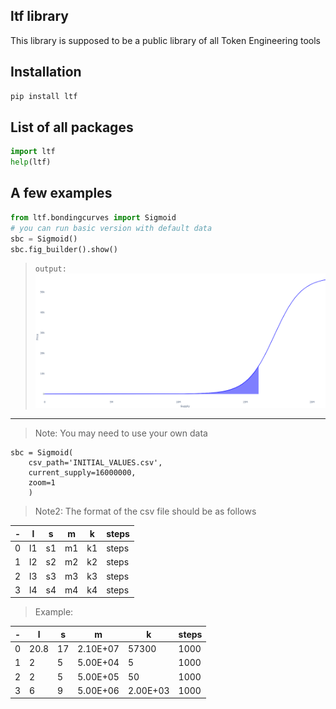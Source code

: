 ## ltf library
This library is supposed to be a public library of all Token Engineering tools

## Installation
```python
pip install ltf
```

## List of all packages
```python
import ltf
help(ltf)
```

## A few examples
```python
from ltf.bondingcurves import Sigmoid
# you can run basic version with default data
sbc = Sigmoid()
sbc.fig_builder().show()
```

> `output:`
![](src/ltf/data/sbc.png)

***

> Note: You may need to use your own data

```
sbc = Sigmoid(
    csv_path='INITIAL_VALUES.csv',
    current_supply=16000000,
    zoom=1
    )
```


> Note2: The format of the csv file should be as follows

-|l|s|m|k|steps
-|-|-|-|-|-
0|l1|s1|m1|k1|steps
1|l2|s2|m2|k2|steps
2|l3|s3|m3|k3|steps
3|l4|s4|m4|k4|steps

> Example:

-|l|s|m|k|steps
-|-|-|-|-|-
0|20.8| 17	|2.10E+07	|57300	|1000
1|2	|5	|5.00E+04	|5	|1000
2|2	|5	|5.00E+05	|50	|1000
3|6	|9	|5.00E+06	|2.00E+03	|1000
